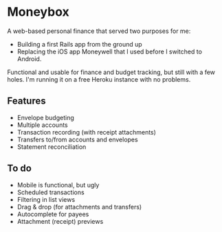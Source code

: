 Moneybox
========

A web-based personal finance that served two purposes for me:
- Building a first Rails app from the ground up
- Replacing the iOS app Moneywell that I used before I switched to Android.

Functional and usable for finance and budget tracking, but still with a few holes. I'm running it on a free Heroku instance with no problems.

Features
--------
- Envelope budgeting
- Multiple accounts
- Transaction recording (with receipt attachments)
- Transfers to/from accounts and envelopes
- Statement reconciliation

To do
-----
- Mobile is functional, but ugly
- Scheduled transactions
- Filtering in list views
- Drag & drop (for attachments and transfers)
- Autocomplete for payees
- Attachment (receipt) previews